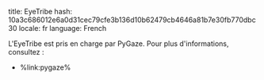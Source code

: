 title: EyeTribe
hash: 10a3c686012e6a0d31cec79cfe3b136d10b62479cb4646a81b7e30fb770dbc30
locale: fr
language: French

L'EyeTribe est pris en charge par PyGaze. Pour plus d'informations, consultez :

- %link:pygaze%